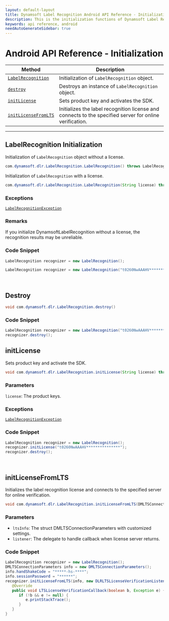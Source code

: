 ```yaml
---
layout: default-layout
title: Dynamsoft Label Recognition Android API Reference - Initialization
description: This is the initialization functions of Dynamsoft Label Recognition for Android API Reference.
keywords: api reference, android
needAutoGenerateSidebar: true
---
```


# Android API Reference - Initialization

| Method               | Description |
|----------------------|-------------|
  | [`LabelRecognition`](#labelrecognition) | Initialization of `LabelRecognition` object.|
  | [`destroy`](#destroy) | Destroys an instance of `LabelRecognition` object.|   
  | [`initLicense`](#initlicense) | Sets product key and activates the SDK. |
  | [`initLicenseFromLTS`](#initlicensefromlts) | Initializes the label recognition license and connects to the specified server for online verification. |

  ---

## LabelRecognition Initialization

Initialization of `LabelRecognition` object without a license.

```java
com.dynamsoft.dlr.LabelRecognition.LabelRecognition() throws LabelRecognitionException
```

Initialization of `LabelRecognition` with a license.

```java
com.dynamsoft.dlr.LabelRecognition.LabelRecognition(String license)	throws Exception
```

### Exceptions

[`LabelRecognitionException`](../class/label-recognition-exception.md)


### Remarks

If you initialize DynamsoftLabelRecognition without a license, the recognition results may be unreliable.

### Code Snippet

```java
LabelRecognition recognizer = new LabelRecognition();
```

```java
LabelRecognition recognizer = new LabelRecognition("t0260NwAAAHV***************");
```

&nbsp;


## Destroy

```java
void com.dynamsoft.dlr.LabelRecognition.destroy()	
```

### Code Snippet

```java
LabelRecognition recognizer = new LabelRecognition("t0260NwAAAHV***************");
recognizer.destroy();
```


## initLicense
Sets product key and activate the SDK.

```java
void com.dynamsoft.dlr.LabelRecognition.initLicense(String license) throws LabelRecognitionException
```   

### Parameters
`license`: The product keys.

### Exceptions

[`LabelRecognitionException`](../class/label-recognition-exception.md)

### Code Snippet
```java
LabelRecognition recognizer = new LabelRecognition();
recognizer.initLicense("t0260NwAAAHV***************");
recognizer.destroy();
```

&nbsp;


## initLicenseFromLTS
Initializes the label recognition license and connects to the specified server for online verification.

```java
void com.dynamsoft.dlr.LabelRecognition.initLicenseFromLTS(DMLTSConnectionParameters ltsInfo, DLRLTSLicenseVerificationListener listener)
```   

### Parameters
- `ltsInfo`: The struct DMLTSConnectionParameters with customized settings.  
- `listener`: The delegate to handle callback when license server returns.

### Code Snippet
```java
LabelRecognition recognizer = new LabelRecognition();
DMLTSConnectionParameters info = new DMLTSConnectionParameters();
info.handShakeCode = "*****-hs-****";
info.sessionPassword = "******";
recognizer.initLicenseFromLTS(info, new DLRLTSLicenseVerificationListener() {
   @Override
   public void LTSLicenseVerificationCallback(boolean b, Exception e) {
      if (!b && e != null) {
         e.printStackTrace();
      }
   }
}
```

&nbsp;

